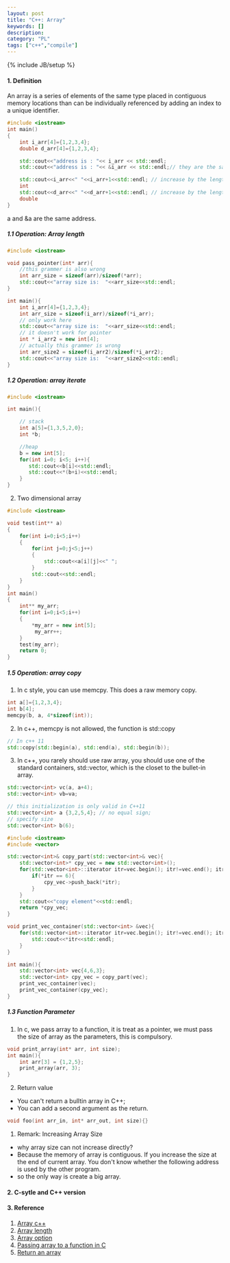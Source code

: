 ```yaml
--- 
layout: post 
title: "C++: Array" 
keywords: [] 
description: 
category: "PL"
tags: ["c++","compile"]
--- 
```

{% include JB/setup %}

#### 1. Definition
An array is a series of elements of the same type placed in contiguous memory
locations than can be individually referenced by adding an index to a unique
identifier.

```cpp
#include <iostream>
int main()
{
	int i_arr[4]={1,2,3,4};
	double d_arr[4]={1,2,3,4};

	std::cout<<"address is : "<< i_arr << std::endl;
	std::cout<<"address is : "<< &i_arr << std::endl;// they are the same

	std::cout<<i_arr<<" "<<i_arr+1<<std::endl; // increase by the length of an
	int
	std::cout<<d_arr<<" "<<d_arr+1<<std::endl; // increase by the length of an
	double
}
```

a and &a are the same address.


##### 1.1 Operation:  Array length

```cpp
#include <iostream>

void pass_pointer(int* arr){
	//this grammer is also wrong
	int arr_size = sizeof(arr)/sizeof(*arr);
	std::cout<<"array size is:  "<<arr_size<<std::endl;
}

int main(){
	int i_arr[4]={1,2,3,4};
	int arr_size = sizeof(i_arr)/sizeof(*i_arr);
	// only work here
	std::cout<<"array size is:  "<<arr_size<<std::endl;
	// it doesn't work for pointer
	int * i_arr2 = new int[4];
	// actually this grammer is wrong
	int arr_size2 = sizeof(i_arr2)/sizeof(*i_arr2);
	std::cout<<"array size is:  "<<arr_size2<<std::endl;
}

```




##### 1.2 Operation: array iterate

```cpp
#include <iostream>

int main(){

    // stack
    int a[5]={1,3,5,2,0};
    int *b;

    //heap
    b = new int[5];
    for(int i=0; i<5; i++){
       std::cout<<b[i]<<std::endl;
       std::cout<<*(b+i)<<std::endl;
    }
}
```

2. Two dimensional array

```cpp
#include <iostream>

void test(int** a) 
{
	for(int i=0;i<5;i++)
	{
		for(int j=0;j<5;j++)
		{
			std::cout<<a[i][j]<<" ";
		}
		std::cout<<std::endl;
	}
}
int main()
{
	int** my_arr;
	for(int i=0;i<5;i++)
	{
		*my_arr = new int[5];
		 my_arr++;
	}
	test(my_arr);
	return 0;
}
```

##### 1.5 Operation: array copy

1. In c style, you can use memcpy. This does a raw memory copy.

```cpp
int a[]={1,2,3,4};
int b[4];
memcpy(b, a, 4*sizeof(int));
```
2. In c++, memcpy is not allowed, the function is std::copy

```cpp
// In c++ 11
std::copy(std::begin(a), std::end(a), std::begin(b));
```
3. In c++, you rarely should use raw array, you should use one of the standard
   containers, std::vector, which is the closet to the bullet-in array. 

```cpp
std::vector<int> vc(a, a+4);
std::vector<int> vb=va;

// this initialization is only valid in C++11
std::vector<int> a {3,2,5,4}; // no equal sign;
// specify size
std::vector<int> b(6);
```


```cpp
#include <iostream>
#include <vector>

std::vector<int>& copy_part(std::vector<int>& vec){
	std::vector<int>* cpy_vec = new std::vector<int>();
	for(std::vector<int>::iterator itr=vec.begin(); itr!=vec.end(); itr++){
		if(*itr == 6){
			cpy_vec->push_back(*itr);
		}
	}
	std::cout<<"copy element"<<std::endl;
	return *cpy_vec;
}

void print_vec_container(std::vector<int> &vec){
	for(std::vector<int>::iterator itr=vec.begin(); itr!=vec.end(); itr++){
		std::cout<<*itr<<std::endl;
	}
}

int main(){
	std::vector<int> vec{4,6,3};
	std::vector<int> cpy_vec = copy_part(vec);
	print_vec_container(vec);
	print_vec_container(cpy_vec);
}

```


##### 1.3 Function Parameter

1. In c, we pass array to a function, it is treat as a pointer, we must pass the
   size of array as the parameters, this is compulsory.

```cpp
void print_array(int* arr, int size);
int main(){
	int arr[3] = {1,2,5};
	print_array(arr, 3);
}
```

2. Return value
- You can't return a bulltin array in C++;
- You can add a second argument as the return.

```cpp
void foo(int arr_in, int* arr_out, int size){}
```





1. Remark: Increasing Array Size
- why array size can not increase directly?
- Because the memory of array is contiguous. If you increase the size at the end
  of current array. You don't know whether the following address is used by the
  other program.
- so the only way is create a big array.



#### 2. C-sytle and C++ version





#### 3. Reference
1. [Array c++](http://www.cplusplus.com/doc/tutorial/arrays/)
2. [Array length](https://stackoverflow.com/questions/4108313/how-do-i-find-the-length-of-an-array)
3. [Array option](https://stackoverflow.com/questions/16137953/is-there-a-function-to-copy-an-array-in-c-c)
4. [Passing array to a function in C](https://www.geeksforgeeks.org/how-arrays-are-passed-to-functions-in-cc/)
5. [Return an array](https://stackoverflow.com/questions/8745260/c-return-array-from-function)



